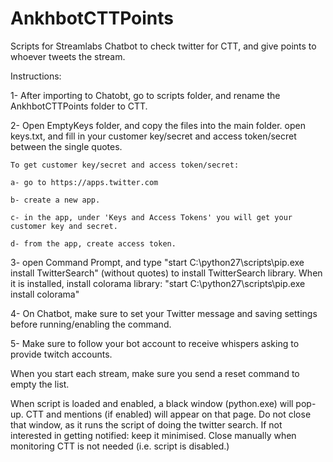 # AnkhbotCTTPoints
Scripts for Streamlabs Chatbot to check twitter for CTT, and give points to whoever tweets the stream.

Instructions:


1- After importing to Chatobt, go to scripts folder, and rename the AnkhbotCTTPoints folder to CTT.

2- Open EmptyKeys folder, and copy the files into the main folder. open keys.txt, and fill in your customer key/secret and access token/secret between the single quotes.

  	To get customer key/secret and access token/secret:
  
    a- go to https://apps.twitter.com
  
    b- create a new app.
  
    c- in the app, under 'Keys and Access Tokens' you will get your customer key and secret.
  
    d- from the app, create access token.
  
  
3- open Command Prompt, and type "start C:\python27\scripts\pip.exe install TwitterSearch" (without quotes) to install TwitterSearch library. When it is installed, install colorama library: "start C:\python27\scripts\pip.exe install colorama"

4- On Chatbot, make sure to set your Twitter message and saving settings before running/enabling the command.

5- Make sure to follow your bot account to receive whispers asking to provide twitch accounts.

When you start each stream, make sure you send a reset command to empty the list.

When script is loaded and enabled, a black window (python.exe) will pop-up. CTT and mentions (if enabled) will appear on that page. Do not close that window, as it runs the script of doing the twitter search. If not interested in getting notified: keep it minimised. Close manually when monitoring CTT is not needed (i.e. script is disabled.) 
